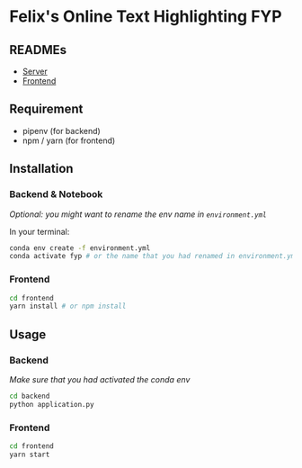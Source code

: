 # Felix's Online Text Highlighting FYP

## READMEs
- [Server](server/README.md)
- [Frontend](frontend/README.md)

## Requirement
- pipenv (for backend)
- npm / yarn (for frontend)

## Installation
### Backend & Notebook
*Optional: you might want to rename the env name in `environment.yml`*

In your terminal:

```bash
conda env create -f environment.yml
conda activate fyp # or the name that you had renamed in environment.yml
```

### Frontend
```bash
cd frontend
yarn install # or npm install
``` 

## Usage
### Backend
*Make sure that you had activated the conda env*

```bash
cd backend
python application.py
```

### Frontend
```bash
cd frontend
yarn start
```